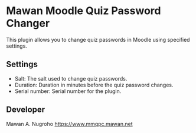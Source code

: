 # Mawan Moodle Quiz Password Changer
This plugin allows you to change quiz passwords in Moodle using specified settings.

## Settings
- Salt: The salt used to change quiz passwords.
- Duration: Duration in minutes before the quiz password changes.
- Serial number: Serial number for the plugin.

## Developer
Mawan A. Nugroho 
https://www.mmqpc.mawan.net
